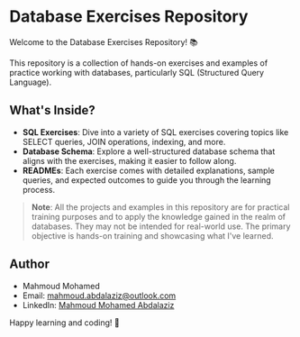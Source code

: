 # Database Exercises Repository

Welcome to the Database Exercises Repository! 📚

This repository is a collection of hands-on exercises and examples of practice working with databases, particularly SQL (Structured Query Language). 

## What's Inside?
- **SQL Exercises**: Dive into a variety of SQL exercises covering topics like SELECT queries, JOIN operations, indexing, and more.
- **Database Schema**: Explore a well-structured database schema that aligns with the exercises, making it easier to follow along.
- **READMEs**: Each exercise comes with detailed explanations, sample queries, and expected outcomes to guide you through the learning process.

> **Note**: All the projects and examples in this repository are for practical training purposes and to apply the knowledge gained in the realm of databases. They may not be intended for real-world use. The primary objective is hands-on training and showcasing what I've learned.

## Author

- Mahmoud Mohamed
- Email: mahmoud.abdalaziz@outlook.com
- LinkedIn: [Mahmoud Mohamed Abdalaziz](https://www.linkedin.com/in/mahmoud-mohamed-abd/)

Happy learning and coding! 🚀
